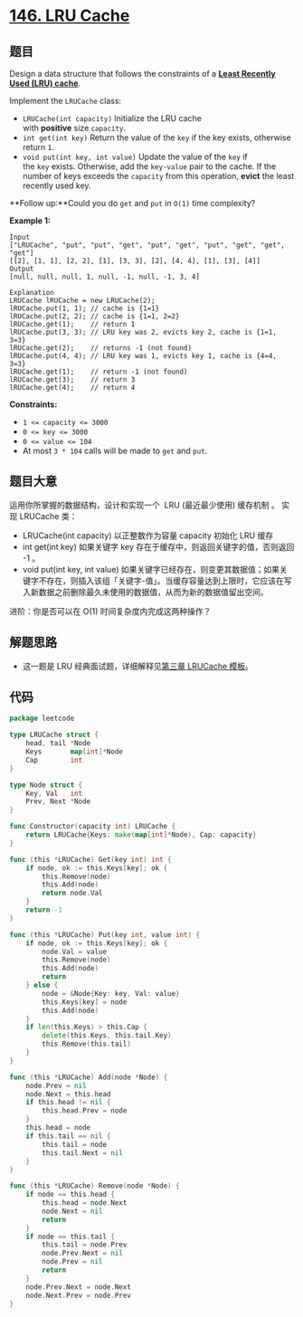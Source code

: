 # [146. LRU Cache](https://leetcode.com/problems/lru-cache/)

## 题目

Design a data structure that follows the constraints of a **[Least Recently Used (LRU) cache](https://en.wikipedia.org/wiki/Cache_replacement_policies#LRU)**.

Implement the `LRUCache` class:

- `LRUCache(int capacity)` Initialize the LRU cache with **positive** size `capacity`.
- `int get(int key)` Return the value of the `key` if the key exists, otherwise return `1`.
- `void put(int key, int value)` Update the value of the `key` if the `key` exists. Otherwise, add the `key-value` pair to the cache. If the number of keys exceeds the `capacity` from this operation, **evict** the least recently used key.

**Follow up:**Could you do `get` and `put` in `O(1)` time complexity?

**Example 1:**

```
Input
["LRUCache", "put", "put", "get", "put", "get", "put", "get", "get", "get"]
[[2], [1, 1], [2, 2], [1], [3, 3], [2], [4, 4], [1], [3], [4]]
Output
[null, null, null, 1, null, -1, null, -1, 3, 4]

Explanation
LRUCache lRUCache = new LRUCache(2);
lRUCache.put(1, 1); // cache is {1=1}
lRUCache.put(2, 2); // cache is {1=1, 2=2}
lRUCache.get(1);    // return 1
lRUCache.put(3, 3); // LRU key was 2, evicts key 2, cache is {1=1, 3=3}
lRUCache.get(2);    // returns -1 (not found)
lRUCache.put(4, 4); // LRU key was 1, evicts key 1, cache is {4=4, 3=3}
lRUCache.get(1);    // return -1 (not found)
lRUCache.get(3);    // return 3
lRUCache.get(4);    // return 4

```

**Constraints:**

- `1 <= capacity <= 3000`
- `0 <= key <= 3000`
- `0 <= value <= 104`
- At most `3 * 104` calls will be made to `get` and `put`.

## 题目大意

运用你所掌握的数据结构，设计和实现一个  LRU (最近最少使用) 缓存机制 。
实现 LRUCache 类：

- LRUCache(int capacity) 以正整数作为容量 capacity 初始化 LRU 缓存
- int get(int key) 如果关键字 key 存在于缓存中，则返回关键字的值，否则返回 -1 。
- void put(int key, int value) 如果关键字已经存在，则变更其数据值；如果关键字不存在，则插入该组「关键字-值」。当缓存容量达到上限时，它应该在写入新数据之前删除最久未使用的数据值，从而为新的数据值留出空间。

进阶：你是否可以在 O(1) 时间复杂度内完成这两种操作？

## 解题思路

- 这一题是 LRU 经典面试题，详细解释见[第三章 LRUCache 模板](https://books.halfrost.com/leetcode/ChapterThree/LRUCache/)。

## 代码

```go
package leetcode

type LRUCache struct {
    head, tail *Node
    Keys       map[int]*Node
    Cap        int
}

type Node struct {
    Key, Val   int
    Prev, Next *Node
}

func Constructor(capacity int) LRUCache {
    return LRUCache{Keys: make(map[int]*Node), Cap: capacity}
}

func (this *LRUCache) Get(key int) int {
    if node, ok := this.Keys[key]; ok {
        this.Remove(node)
        this.Add(node)
        return node.Val
    }
    return -1
}

func (this *LRUCache) Put(key int, value int) {
    if node, ok := this.Keys[key]; ok {
        node.Val = value
        this.Remove(node)
        this.Add(node)
        return
    } else {
        node = &Node{Key: key, Val: value}
        this.Keys[key] = node
        this.Add(node)
    }
    if len(this.Keys) > this.Cap {
        delete(this.Keys, this.tail.Key)
        this.Remove(this.tail)
    }
}

func (this *LRUCache) Add(node *Node) {
    node.Prev = nil
    node.Next = this.head
    if this.head != nil {
        this.head.Prev = node
    }
    this.head = node
    if this.tail == nil {
        this.tail = node
        this.tail.Next = nil
    }
}

func (this *LRUCache) Remove(node *Node) {
    if node == this.head {
        this.head = node.Next
        node.Next = nil
        return
    }
    if node == this.tail {
        this.tail = node.Prev
        node.Prev.Next = nil
        node.Prev = nil
        return
    }
    node.Prev.Next = node.Next
    node.Next.Prev = node.Prev
}
```